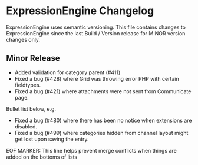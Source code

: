 # ExpressionEngine Changelog

ExpressionEngine uses semantic versioning. This file contains changes to ExpressionEngine since the last Build / Version release for MINOR version changes only.

## Minor Release

   - Added validation for category parent (#411)
   - Fixed a bug (#428) where Grid was throwing error PHP with certain fieldtypes.
   - Fixed a bug (#421) where attachments were not sent from Communicate page.

Bullet list below, e.g.
   - Fixed a bug (#480) where there has been no notice when extensions are disabled.
   - Fixed a bug (#499) where categories hidden from channel layout might get lost upon saving the entry.




EOF MARKER: This line helps prevent merge conflicts when things are
added on the bottoms of lists
